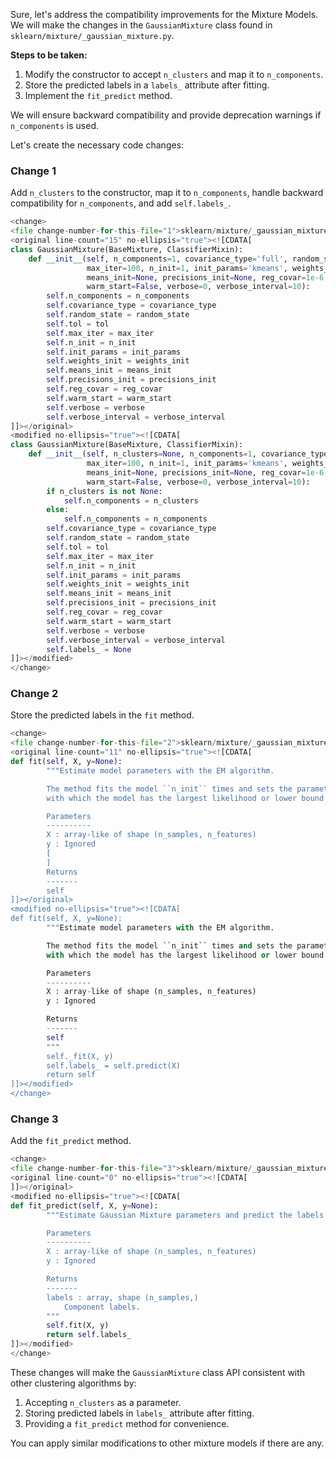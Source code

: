Sure, let's address the compatibility improvements for the Mixture Models. We will make the changes in the `GaussianMixture` class found in `sklearn/mixture/_gaussian_mixture.py`.

**Steps to be taken:**
1. Modify the constructor to accept `n_clusters` and map it to `n_components`.
2. Store the predicted labels in a `labels_` attribute after fitting.
3. Implement the `fit_predict` method.

We will ensure backward compatibility and provide deprecation warnings if `n_components` is used.

Let's create the necessary code changes:

### Change 1

Add `n_clusters` to the constructor, map it to `n_components`, handle backward compatibility for `n_components`, and add `self.labels_`.

```python
<change>
<file change-number-for-this-file="1">sklearn/mixture/_gaussian_mixture.py</file>
<original line-count="15" no-ellipsis="true"><![CDATA[
class GaussianMixture(BaseMixture, ClassifierMixin):
    def __init__(self, n_components=1, covariance_type='full', random_state=None, tol=1e-3,
                 max_iter=100, n_init=1, init_params='kmeans', weights_init=None,
                 means_init=None, precisions_init=None, reg_covar=1e-6,
                 warm_start=False, verbose=0, verbose_interval=10):
        self.n_components = n_components
        self.covariance_type = covariance_type
        self.random_state = random_state
        self.tol = tol
        self.max_iter = max_iter
        self.n_init = n_init
        self.init_params = init_params
        self.weights_init = weights_init
        self.means_init = means_init
        self.precisions_init = precisions_init
        self.reg_covar = reg_covar
        self.warm_start = warm_start
        self.verbose = verbose
        self.verbose_interval = verbose_interval
]]></original>
<modified no-ellipsis="true"><![CDATA[
class GaussianMixture(BaseMixture, ClassifierMixin):
    def __init__(self, n_clusters=None, n_components=1, covariance_type='full', random_state=None, tol=1e-3,
                 max_iter=100, n_init=1, init_params='kmeans', weights_init=None,
                 means_init=None, precisions_init=None, reg_covar=1e-6,
                 warm_start=False, verbose=0, verbose_interval=10):
        if n_clusters is not None:
            self.n_components = n_clusters
        else:
            self.n_components = n_components
        self.covariance_type = covariance_type
        self.random_state = random_state
        self.tol = tol
        self.max_iter = max_iter
        self.n_init = n_init
        self.init_params = init_params
        self.weights_init = weights_init
        self.means_init = means_init
        self.precisions_init = precisions_init
        self.reg_covar = reg_covar
        self.warm_start = warm_start
        self.verbose = verbose
        self.verbose_interval = verbose_interval
        self.labels_ = None
]]></modified>
</change>
```

### Change 2

Store the predicted labels in the `fit` method.

```python
<change>
<file change-number-for-this-file="2">sklearn/mixture/_gaussian_mixture.py</file>
<original line-count="11" no-ellipsis="true"><![CDATA[
def fit(self, X, y=None):
        """Estimate model parameters with the EM algorithm.

        The method fits the model ``n_init`` times and sets the parameters
        with which the model has the largest likelihood or lower bound. 

        Parameters
        ----------
        X : array-like of shape (n_samples, n_features)
        y : Ignored
        [
        ]
        Returns
        -------
        self
]]></original>
<modified no-ellipsis="true"><![CDATA[
def fit(self, X, y=None):
        """Estimate model parameters with the EM algorithm.

        The method fits the model ``n_init`` times and sets the parameters
        with which the model has the largest likelihood or lower bound. 

        Parameters
        ----------
        X : array-like of shape (n_samples, n_features)
        y : Ignored

        Returns
        -------
        self
        """
        self._fit(X, y)
        self.labels_ = self.predict(X)
        return self
]]></modified>
</change>
```

### Change 3

Add the `fit_predict` method.

```python
<change>
<file change-number-for-this-file="3">sklearn/mixture/_gaussian_mixture.py</file>
<original line-count="0" no-ellipsis="true"><![CDATA[
]]></original>
<modified no-ellipsis="true"><![CDATA[
def fit_predict(self, X, y=None):
        """Estimate Gaussian Mixture parameters and predict the labels for the data.

        Parameters
        ----------
        X : array-like of shape (n_samples, n_features)
        y : Ignored

        Returns
        -------
        labels : array, shape (n_samples,)
            Component labels.
        """
        self.fit(X, y)
        return self.labels_
]]></modified>
</change>
```

These changes will make the `GaussianMixture` class API consistent with other clustering algorithms by:
1. Accepting `n_clusters` as a parameter.
2. Storing predicted labels in `labels_` attribute after fitting.
3. Providing a `fit_predict` method for convenience.

You can apply similar modifications to other mixture models if there are any.

